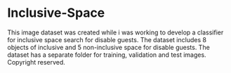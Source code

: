 # Inclusive-Space
This image dataset was created while i was working to develop a classifier for inclusive space search for disable guests.  The dataset includes 8 objects of inclusive and 5 non-inclusive space for disable guests. The dataset has a separate folder for training, validation and test images. Copyright reserved.
